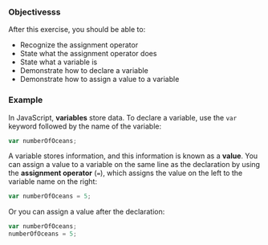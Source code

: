 <!--{ ids:[132], language:'JavaScript', type:'workshop', order: 0, name:'Variables I', description:'Create a variable and store data' } -->

### Objectivesss

After this exercise, you should be able to:

- Recognize the assignment operator
- State what the assignment operator does
- State what a variable is
- Demonstrate how to declare a variable
- Demonstrate how to assign a value to a variable

### Example

In JavaScript, __variables__ store data. To declare a variable, use the `var` keyword followed by the name of the variable:

```js
var numberOfOceans;
```

A variable stores information, and this information is known as a __value__. You can assign a value to a variable on the same line as the declaration by using the __assignment operator__ (`=`), which assigns the value on the left to the variable name on the right:

```js
var numberOfOceans = 5;
```

Or you can assign a value after the declaration:

```js
var numberOfOceans;
numberOfOceans = 5;
```
